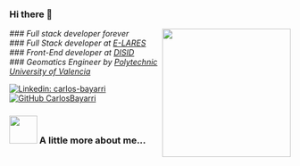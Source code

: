### Hi there 👋

<img align='right' src="https://avatars2.githubusercontent.com/u/31616221?s=400&v=4" width="230">

<p>
  <em>
    ### <i class="fab fa-code fa-fw" style="color:#4f85bb; font-size:.85em" aria-hidden="true"></i> Full stack developer forever
    </br>
    ### <i class="fab fa-code fa-fw" style="color:#4f85bb; font-size:.85em" aria-hidden="true"></i> Full Stack developer at <a href="https:/e-lares.com">E-LARES</a>
    </br>
    ### <i class="fab fa-code fa-fw" style="color:#4f85bb; font-size:.85em" aria-hidden="true"></i> Front-End developer at <a href="https://www.disid.com/">DISID</a>
    </br>
    ### <i class="fab fa-university fa-fw" style="color:#b9bb4f; font-size:.85em" aria-hidden="true"></i> Geomatics Engineer by <a href="http://www.upv.es/">Polytechnic University of Valencia</a>
  </em>
</p>


[![Linkedin: carlos-bayarri](https://img.shields.io/badge/carlos-bayarri-blue?style=flat-square&logo=Linkedin&logoColor=white&link=https://www.linkedin.com/in/carlos-bayarri/)](https://www.linkedin.com/in/carlos-bayarri/)
[![GitHub CarlosBayarri](https://img.shields.io/github/followers/CarlosBayarri?label=follow&style=social)](https://github.com/CarlosBayarri)


### <img src="https://media.giphy.com/media/VgCDAzcKvsR6OM0uWg/giphy.gif" width="50"> A little more about me...  
